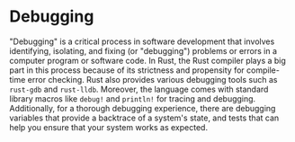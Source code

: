 # Debugging

"Debugging" is a critical process in software development that involves identifying, isolating, and fixing (or "debugging") problems or errors in a computer program or software code. In Rust, the Rust compiler plays a big part in this process because of its strictness and propensity for compile-time error checking. Rust also provides various debugging tools such as `rust-gdb` and `rust-lldb`. Moreover, the language comes with standard library macros like `debug!` and `println!` for tracing and debugging. Additionally, for a thorough debugging experience, there are debugging variables that provide a backtrace of a system's state, and tests that can help you ensure that your system works as expected.